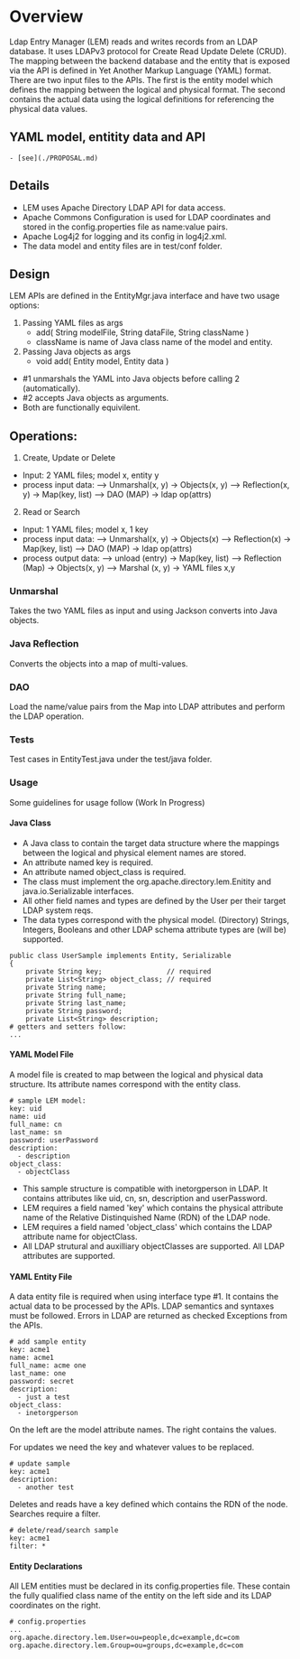 # Overview

Ldap Entry Manager (LEM) reads and writes records from an LDAP database. It uses LDAPv3 protocol for Create Read Update Delete (CRUD).
The mapping between the backend database and the entity that is exposed via the API is defined in Yet Another Markup Language (YAML) format.
There are two input files to the APIs. The first is the entity model which defines the mapping between the logical and physical format. 
The second contains the actual data using the logical definitions for referencing the physical data values.

## YAML model, entitity data and API
    - [see](./PROPOSAL.md)

## Details
- LEM uses Apache Directory LDAP API for data access. 
- Apache Commons Configuration is used for LDAP coordinates and stored in the config.properties file as name:value pairs.
- Apache Log4j2 for logging and its config in log4j2.xml.
- The data model and entity files are in test/conf folder.

## Design

LEM APIs are defined in the EntityMgr.java interface and have two usage options:

1. Passing YAML files as args
    - add( String modelFile, String dataFile, String className )
    - className is name of Java class name of the model and entity.
2. Passing Java objects as args
    - void add( Entity model, Entity data )

- #1 unmarshals the YAML into Java objects before calling 2 (automatically). 
- #2 accepts Java objects as arguments.
- Both are functionally equivilent.

## Operations:

1. Create, Update or Delete
+ Input: 2 YAML files; model x, entity y 
+ process input data:
--> Unmarshal(x, y) -> Objects(x, y) 
--> Reflection(x, y) -> Map(key, list<A>) 
--> DAO (MAP) -> ldap op(attrs)

2. Read or Search 
+ Input: 1 YAML files; model x, 1 key 
+ process input data:
--> Unmarshal(x, y) -> Objects(x) 
--> Reflection(x) -> Map(key, list<A>) 
--> DAO (MAP) -> ldap op(attrs)
+ process output data:
--> unload (entry) -> Map(key, list) 
--> Reflection (Map) -> Objects(x, y) 
--> Marshal (x, y) -> YAML files x,y

### Unmarshal
Takes the two YAML files as input and using Jackson converts into Java objects.

### Java Reflection
Converts the objects into a map of multi-values.

### DAO
Load the name/value pairs from the Map into LDAP attributes and perform the LDAP operation.

### Tests
Test cases in EntityTest.java under the test/java folder.

### Usage

Some guidelines for usage follow (Work In Progress)

#### Java Class

- A Java class to contain the target data structure where the mappings between the logical and physical element names are stored.
- An attribute named key is required.
- An attribute named object_class is required.
- The class must implement the org.apache.directory.lem.Enitity and java.io.Serializable interfaces.
- All other field names and types are defined by the User per their target LDAP system reqs.
- The data types correspond with the physical model. (Directory) Strings, Integers, Booleans and other LDAP schema attribute types are (will be) supported.

```
public class UserSample implements Entity, Serializable
{
    private String key;                // required
    private List<String> object_class; // required
    private String name;
    private String full_name;
    private String last_name;
    private String password;    
    private List<String> description;
# getters and setters follow:
...
```

#### YAML Model File

A model file is created to map between the logical and physical data structure. Its attribute names correspond with the entity class.

```
# sample LEM model:
key: uid
name: uid
full_name: cn
last_name: sn
password: userPassword
description: 
  - description
object_class: 
  - objectClass
```

- This sample structure is compatible with inetorgperson in LDAP. It contains attributes like uid, cn, sn, description and userPassword.
- LEM requires a field named 'key' which contains the physical attribute name of the Relative Distinquished Name (RDN) of the LDAP node.
- LEM requires a field named 'object_class' which contains the LDAP attribute name for objectClass.
- All LDAP strutural and auxilliary objectClasses are supported. All LDAP attributes are supported.


#### YAML Entity File

A data entity file is required when using interface type #1. It contains the actual data to be processed by the APIs.
LDAP semantics and syntaxes must be followed. Errors in LDAP are returned as checked Exceptions from the APIs.


```
# add sample entity
key: acme1
name: acme1
full_name: acme one
last_name: one
password: secret
description: 
  - just a test
object_class:
  - inetorgperson
```

On the left are the model attribute names. The right contains the values.

For updates we need the key and whatever values to be replaced.

```
# update sample
key: acme1
description: 
  - another test
```

Deletes and reads have a key defined which contains the RDN of the node. Searches require a filter.

```
# delete/read/search sample
key: acme1
filter: *
```

#### Entity Declarations

All LEM entities must be declared in its config.properties file. 
These contain the fully qualified class name of the entity on the left side and its LDAP coordinates on the right.

```
# config.properties
...
org.apache.directory.lem.User=ou=people,dc=example,dc=com
org.apache.directory.lem.Group=ou=groups,dc=example,dc=com
```